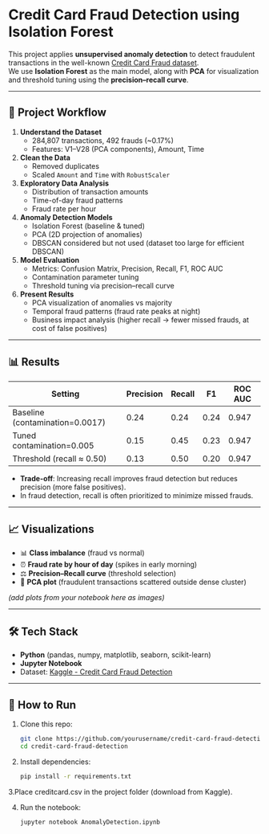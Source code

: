 #  Credit Card Fraud Detection using Isolation Forest

This project applies **unsupervised anomaly detection** to detect fraudulent transactions in the well-known [Credit Card Fraud dataset](https://www.kaggle.com/mlg-ulb/creditcardfraud).  
We use **Isolation Forest** as the main model, along with **PCA** for visualization and threshold tuning using the **precision–recall curve**.

---

## 📌 Project Workflow
1. **Understand the Dataset**
   - 284,807 transactions, 492 frauds (~0.17%)
   - Features: V1–V28 (PCA components), Amount, Time
2. **Clean the Data**
   - Removed duplicates
   - Scaled `Amount` and `Time` with `RobustScaler`
3. **Exploratory Data Analysis**
   - Distribution of transaction amounts
   - Time-of-day fraud patterns
   - Fraud rate per hour
4. **Anomaly Detection Models**
   - Isolation Forest (baseline & tuned)
   - PCA (2D projection of anomalies)
   - DBSCAN considered but not used (dataset too large for efficient DBSCAN)
5. **Model Evaluation**
   - Metrics: Confusion Matrix, Precision, Recall, F1, ROC AUC
   - Contamination parameter tuning
   - Threshold tuning via precision–recall curve
6. **Present Results**
   - PCA visualization of anomalies vs majority
   - Temporal fraud patterns (fraud rate peaks at night)
   - Business impact analysis (higher recall → fewer missed frauds, at cost of false positives)

---

## 📊 Results

| Setting                        | Precision | Recall | F1   | ROC AUC |
|--------------------------------|-----------|--------|------|---------|
| Baseline (contamination=0.0017)| 0.24      | 0.24   | 0.24 | 0.947   |
| Tuned contamination=0.005      | 0.15      | 0.45   | 0.23 | 0.947   |
| Threshold (recall ≈ 0.50)      | 0.13      | 0.50   | 0.20 | 0.947   |

- **Trade-off**: Increasing recall improves fraud detection but reduces precision (more false positives).
- In fraud detection, recall is often prioritized to minimize missed frauds.

---

## 📈 Visualizations
- 📊 **Class imbalance** (fraud vs normal)
- ⏰ **Fraud rate by hour of day** (spikes in early morning)
- ⚖️ **Precision–Recall curve** (threshold selection)
- 🧩 **PCA plot** (fraudulent transactions scattered outside dense cluster)

*(add plots from your notebook here as images)*

---

## 🛠️ Tech Stack
- **Python** (pandas, numpy, matplotlib, seaborn, scikit-learn)
- **Jupyter Notebook**
- Dataset: [Kaggle - Credit Card Fraud Detection](https://www.kaggle.com/mlg-ulb/creditcardfraud)

---

## 🚀 How to Run
1. Clone this repo:
   ```bash
   git clone https://github.com/yourusername/credit-card-fraud-detection.git
   cd credit-card-fraud-detection
2. Install dependencies:
   ```bash
   pip install -r requirements.txt

3.Place creditcard.csv in the project folder (download from Kaggle).

4. Run the notebook:
   ```bash
   jupyter notebook AnomalyDetection.ipynb
